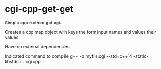 # cgi-cpp-get-get

Simple cpp method get cgi.

Creates a cpp map object with keys the form input names and values their values.

Have no external dependencies.

Indicated command to complile g++ -o myfile.cgi --std=c++14 -static-libstdc++ cgi.cpp
